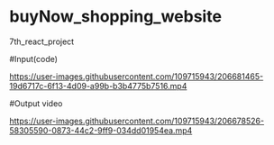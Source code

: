 # buyNow_shopping_website
 7th_react_project

#Input(code)

https://user-images.githubusercontent.com/109715943/206681465-19d6717c-6f13-4d09-a99b-b3b4775b7516.mp4


#Output video

https://user-images.githubusercontent.com/109715943/206678526-58305590-0873-44c2-9ff9-034dd01954ea.mp4



